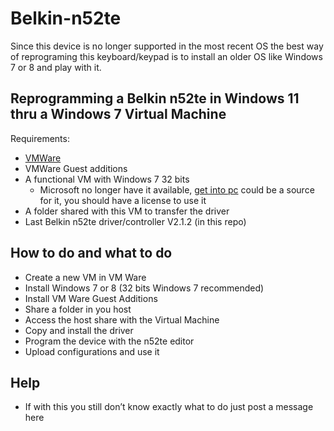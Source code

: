 # Belkin-n52te

Since this device is no longer supported in the most recent OS the best way of reprograming this keyboard/keypad is to install an older OS like Windows 7 or 8 and play with it.

## Reprogramming a Belkin n52te in Windows 11 thru a Windows 7 Virtual Machine

Requirements:
- [VMWare](https://customerconnect.vmware.com/en/downloads/details?downloadGroup=WKST-PLAYER-1750&productId=1377&rPId=111473)
- VMWare Guest additions
- A functional VM with Windows 7 32 bits
  - Microsoft no longer have it available, [get into pc](https://getintopc.com/softwares/operating-systems/windows-7-professional-sp1-multilingual-april-2023-free-download-9753788/?id=000993163391) could be a source for it, you should have a license to use it
- A folder shared with this VM to transfer the driver
- Last Belkin n52te driver/controller V2.1.2 (in this repo)

## How to do and what to do

- Create a new VM in VM Ware
- Install Windows 7 or 8 (32 bits Windows 7 recommended)
- Install VM Ware Guest Additions
- Share a folder in you host
- Access the host share with the Virtual Machine
- Copy and install the driver
- Program the device with the n52te editor
- Upload configurations and use it

## Help

- If with this you still don’t know exactly what to do just post a message here
